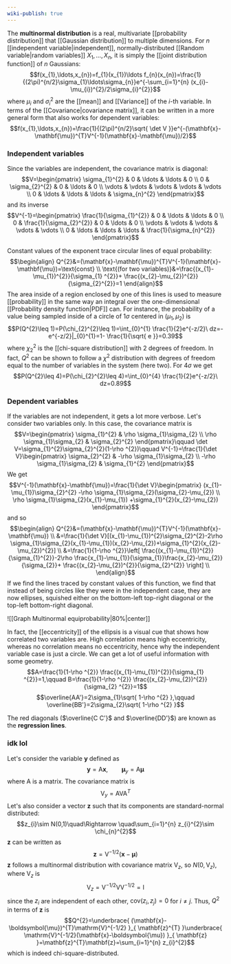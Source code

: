 ```yaml
---
wiki-publish: true
---
```

The **multinormal distribution** is a real, multivariate [[probability distribution]] that [[Gaussian distribution]] to multiple dimensions. For $n$ [[independent variable|independent]], normally-distributed [[Random variable|random variables]] $X_{1},\ldots,X_{n}$, it is simply the [[joint distribution function]] of $n$ Gaussians:
$$f(x_{1},\ldots,x_{n})=f_{1}(x_{1})\ldots f_{n}(x_{n})=\frac{1}{(2\pi)^{n/2}\sigma_{1}\ldots\sigma_{n}}e^{-\sum_{i=1}^{n} (x_{i}-\mu_{i})^{2}/2\sigma_{i}^{2}}$$
where $\mu_{i}$ and $\sigma_{i}^{2}$ are the [[mean]] and [[Variance]] of the $i$-th variable. In terms of the [[Covariance|covariance matrix]], it can be written in a more general form that also works for dependent variables:
$$f(x_{1},\ldots,x_{n})=\frac{1}{(2\pi)^{n/2}\sqrt{ \det V }}e^{-(\mathbf{x}-\mathbf{\mu})^{T}V^{-1}(\mathbf{x}-\mathbf{\mu})/2}$$
### Independent variables
Since the variables are independent, the covariance matrix is diagonal:
$$V=\begin{pmatrix}
\sigma_{1}^{2} & 0 & \ldots & \ldots &  0 \\
0 & \sigma_{2}^{2} & 0 & \ldots & 0 \\
\vdots & \vdots & \vdots & \vdots & \vdots \\
0 & \ldots & \ldots & \ldots & \sigma_{n}^{2}
\end{pmatrix}$$
and its inverse
$$V^{-1}=\begin{pmatrix}
\frac{1}{\sigma_{1}^{2}} & 0 & \ldots & \ldots &  0 \\
0 & \frac{1}{\sigma_{2}^{2}} & 0 & \ldots & 0 \\
\vdots & \vdots & \vdots & \vdots & \vdots \\
0 & \ldots & \ldots & \ldots & \frac{1}{\sigma_{n}^{2}}
\end{pmatrix}$$

Constant values of the exponent trace circular lines of equal probability:
$$\begin{align}
Q^{2}&=(\mathbf{x}-\mathbf{\mu})^{T}V^{-1}(\mathbf{x}-\mathbf{\mu})=\text{const} \\
\text{(for two variables)}&=\frac{(x_{1}-\mu_{1})^{2}}{\sigma_{1} ^{2}}+ \frac{(x_{2}-\mu_{2})^{2}}{\sigma_{2}^{2}}=1
\end{align}$$
The area inside of a region enclosed by one of this lines is used to measure [[probability]] in the same way an integral over the one-dimensional [[Probability density function|PDF]] can. For instance, the probability of a value being sampled inside of a circle of $1\sigma$ centered in $(\mu_{1},\mu_{2})$ is
$$P(Q^{2}\leq 1)=P(\chi_{2}^{2}\leq 1)=\int_{0}^{1} \frac{1}{2}e^{-z/2}\ dz=-e^{-z/2}|_{0}^{1}=1- \frac{1}{\sqrt{ e }}=0.39$$
where $\chi_{2}^{2}$ is the [[chi-square distribution]] with 2 degrees of freedom. In fact, $Q^{2}$ can be shown to follow a $\chi ^{2}$ distribution with degrees of freedom equal to the number of variables in the system (here two). For $4\sigma$ we get
$$P(Q^{2}\leq 4)=P(\chi_{2}^{2}\leq 4)=\int_{0}^{4} \frac{1}{2}e^{-z/2}\ dz=0.89$$
### Dependent variables
If the variables are not independent, it gets a lot more verbose. Let's consider two variables only. In this case, the covariance matrix is
$$V=\begin{pmatrix}
\sigma_{1}^{2} & \rho \sigma_{1}\sigma_{2} \\
\rho \sigma_{1}\sigma_{2} & \sigma_{2}^{2}
\end{pmatrix}\qquad \det V=\sigma_{1}^{2}\sigma_{2}^{2}(1-\rho ^{2})\qquad V^{-1}=\frac{1}{\det V}\begin{pmatrix}
\sigma_{2}^{2} & -\rho \sigma_{1}\sigma_{2} \\
-\rho \sigma_{1}\sigma_{2} & \sigma_{1}^{2}
\end{pmatrix}$$
We get
$$V^{-1}(\mathbf{x}-\mathbf{\mu})=\frac{1}{\det V}\begin{pmatrix}
(x_{1}-\mu_{1})\sigma_{2}^{2} -\rho \sigma_{1}\sigma_{2}(\sigma_{2}-\mu_{2}) \\
\rho \sigma_{1}\sigma_{2}(x_{1}-\mu_{1}) +\sigma_{1}^{2}(x_{2}-\mu_{2})
\end{pmatrix}$$
and so
$$\begin{align}
Q^{2}&=(\mathbf{x}-\mathbf{\mu})^{T}V^{-1}(\mathbf{x}-\mathbf{\mu}) \\
&=\frac{1}{\det V}[(x_{1}-\mu_{1})^{2}\sigma_{2}^{2}-2\rho \sigma_{1}\sigma_{2}(x_{1}-\mu_{1})(x_{2}-\mu_{2})+\sigma_{1}^{2}(x_{2}-\mu_{2})^{2}] \\
&=\frac{1}{1-\rho ^{2}}\left[ \frac{(x_{1}-\mu_{1})^{2}}{\sigma_{1}^{2}}-2\rho \frac{x_{1}-\mu_{1}}{\sigma_{1}}\frac{x_{2}-\mu_{2}}{\sigma_{2}}+ \frac{(x_{2}-\mu_{2})^{2}}{\sigma_{2}^{2}} \right] \\
\end{align}$$
If we find the lines traced by constant values of this function, we find that instead of being circles like they were in the independent case, they are now ellipses, squished either on the bottom-left top-right diagonal or the top-left bottom-right diagonal.

![[Graph Multinormal equiprobability|80%|center]]

In fact, the [[eccentricity]] of the ellipsis is a visual cue that shows how correlated two variables are. High correlation means high eccentricity, whereas no correlation means no eccentricity, hence why the independent variable case is just a circle. We can get a lot of useful information with some geometry.
$$A=\frac{1}{1-\rho ^{2}} \frac{(x_{1}-\mu_{1})^{2}}{\sigma_{1} ^{2}}=1,\qquad B=\frac{1}{1-\rho ^{2}} \frac{(x_{2}-\mu_{2})^{2}}{\sigma_{2} ^{2}}=1$$
$$\overline{AA'}=2\sigma_{1}\sqrt{ 1-\rho ^{2} },\qquad \overline{BB'}=2\sigma_{2}\sqrt{ 1-\rho ^{2} }$$

The red diagonals ($\overline{C C'}$ and $\overline{DD'}$) are known as the **regression lines**.
### idk lol
Let's consider the variable $\mathbf{y}$ defined as
$$\mathbf{y}=\mathrm{A}\mathbf{x},\qquad \mathbf{\mu}_{y}=\mathrm{A}\boldsymbol{\mu}$$
where $\mathrm{A}$ is a matrix. The covariance matrix is
$$\mathrm{V}_{y}=\mathrm{A}\mathrm{V}\mathrm{A}^{T}$$
Let's also consider a vector $\mathbf{z}$ such that its components are standard-normal distributed:
$$z_{i}\sim N(0,1)\quad\Rightarrow \quad\sum_{i=1}^{n} z_{i}^{2}\sim \chi_{n}^{2}$$
$\mathbf{z}$ can be written as
$$\mathbf{z}=\mathrm{V}^{-1/2}(\mathbf{x}-\boldsymbol{\mu})$$
$\mathbf{z}$ follows a multinormal distribution with covariance matrix $\mathrm{V}_{z}$, so $N(0,\mathrm{V}_{z})$, where $\mathrm{V}_{z}$ is
$$\mathrm{V}_{z}=\mathrm{V}^{-1/2}\mathrm{V}\mathrm{V}^{-1/2}=\mathrm{I}$$
since the $z_{i}$ are independent of each other, $\text{cov}(z_{i},z_{j})=0$ for $i\neq j$. Thus, $Q^{2}$ in terms of $\mathbf{z}$ is
$$Q^{2}=\underbrace{ (\mathbf{x}-\boldsymbol{\mu})^{T}\mathrm{V}^{-1/2} }_{ \mathbf{z}^{T} }\underbrace{ \mathrm{V}^{-1/2}(\mathbf{x}-\boldsymbol{\mu}) }_{ \mathbf{z} }=\mathbf{z}^{T}\mathbf{z}=\sum_{i=1}^{n} z_{i}^{2}$$
which is indeed chi-square-distributed.